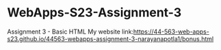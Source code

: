 # WebApps-S23-Assignment-3
Assignment 3 - Basic HTML
My website link:<https://44-563-web-apps-s23.github.io/44563-webapps-assignment-3-narayanapotla1/bonus.html>
